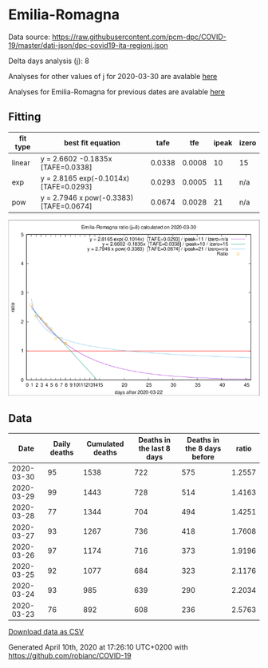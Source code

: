 # Emilia-Romagna

Data source: https://raw.githubusercontent.com/pcm-dpc/COVID-19/master/dati-json/dpc-covid19-ita-regioni.json

Delta days analysis (j): 8

Analyses for other values of j for 2020-03-30 are avalable [here](../README.md)

Analyses for Emilia-Romagna for previous dates are avalable [here](../../README.md)

## Fitting 
|fit type|best fit equation|tafe|tfe|ipeak|izero|
|-------|-----|--------|------|---|---|
|linear|y = 2.6602 -0.1835x  [TAFE=0.0338]|0.0338|0.0008|10|15|
|exp|y = 2.8165 exp(-0.1014x)  [TAFE=0.0293]|0.0293|0.0005|11|n/a|
|pow|y = 2.7946 x pow(-0.3383)  [TAFE=0.0674]|0.0674|0.0028|21|n/a|

![Plot](COVID-19_emilia-romagna_j8_2020-03-30.png)

## Data
|Date|Daily deaths|Cumulated deaths|Deaths in the last 8 days|Deaths in the 8 days before|ratio|
|----|----------|-----------|-------|--------------------|-----|
|2020-03-30|95|1538|722|575|1.2557|
|2020-03-29|99|1443|728|514|1.4163|
|2020-03-28|77|1344|704|494|1.4251|
|2020-03-27|93|1267|736|418|1.7608|
|2020-03-26|97|1174|716|373|1.9196|
|2020-03-25|92|1077|684|323|2.1176|
|2020-03-24|93|985|639|290|2.2034|
|2020-03-23|76|892|608|236|2.5763|

[Download data as CSV](COVID-19_emilia-romagna_j8_2020-03-30.csv)

Generated April 10th, 2020 at 17:26:10 UTC+0200 with https://github.com/robianc/COVID-19

